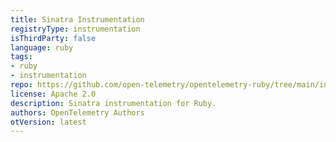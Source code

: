 ```yaml
---
title: Sinatra Instrumentation
registryType: instrumentation
isThirdParty: false
language: ruby
tags:
- ruby
- instrumentation
repo: https://github.com/open-telemetry/opentelemetry-ruby/tree/main/instrumentation/sinatra
license: Apache 2.0
description: Sinatra instrumentation for Ruby.
authors: OpenTelemetry Authors
otVersion: latest
---
```

